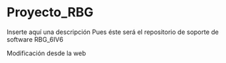 # Proyecto_RBG
Inserte aquí una descripción
Pues éste será el repositorio de soporte de software 
RBG_6IV6

Modificación desde la web
